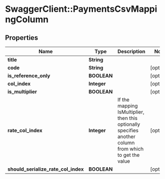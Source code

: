 # SwaggerClient::PaymentsCsvMappingColumn

## Properties
Name | Type | Description | Notes
------------ | ------------- | ------------- | -------------
**title** | **String** |  | 
**code** | **String** |  | [optional] 
**is_reference_only** | **BOOLEAN** |  | [optional] 
**col_index** | **Integer** |  | [optional] 
**is_multiplier** | **BOOLEAN** |  | [optional] 
**rate_col_index** | **Integer** | If the mapping IsMultiplier, then this optionally specifies another column from which to get the value | [optional] 
**should_serialize_rate_col_index** | **BOOLEAN** |  | [optional] 

